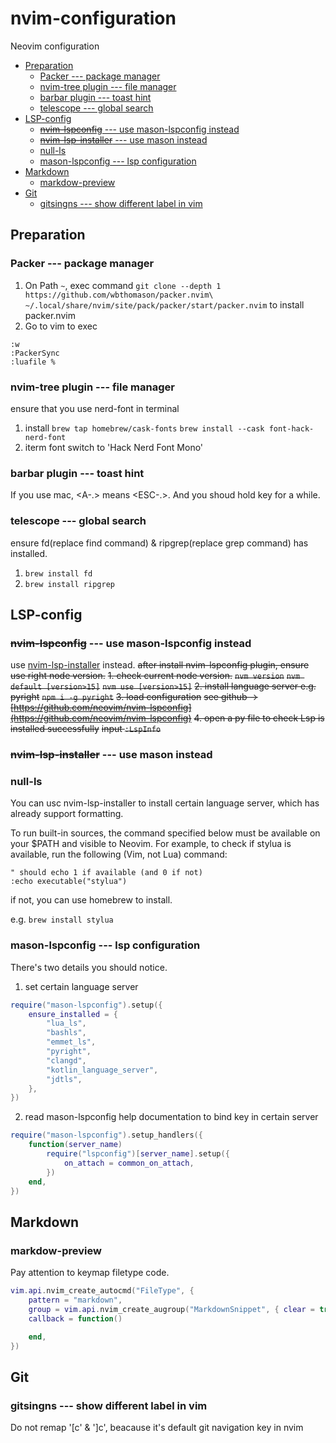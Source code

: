 # nvim-configuration

Neovim configuration

<!-- vim-markdown-toc Marked -->

- [Preparation](#preparation)
  - [Packer --- package manager](#packer-----package-manager)
  - [nvim-tree plugin --- file manager](#nvim-tree-plugin-----file-manager)
  - [barbar plugin --- toast hint](#barbar-plugin-----toast-hint)
  - [telescope --- global search](#telescope-----global-search)
- [LSP-config](#lsp-config)
  - [~~nvim-lspconfig~~ --- use mason-lspconfig instead](#~~nvim-lspconfig~~-----use-mason-lspconfig-instead)
  - [~~nvim-lsp-installer~~ --- use mason instead](#~~nvim-lsp-installer~~-----use-mason-instead)
  - [null-ls](#null-ls)
  - [mason-lspconfig --- lsp configuration](#mason-lspconfig-----lsp-configuration)
- [Markdown](#markdown)
  - [markdow-preview](#markdow-preview)
- [Git](#git)
  - [gitsingns --- show different label in vim](#gitsingns-----show-different-label-in-vim)

<!-- vim-markdown-toc -->

## Preparation

### Packer --- package manager

1. On Path `~`, exec command `git clone --depth 1 https://github.com/wbthomason/packer.nvim\
~/.local/share/nvim/site/pack/packer/start/packer.nvim` to install packer.nvim
2. Go to vim to exec

```shell
:w
:PackerSync
:luafile %
```

### nvim-tree plugin --- file manager

ensure that you use nerd-font in terminal

1. install
   `brew tap homebrew/cask-fonts`
   `brew install --cask font-hack-nerd-font`
2. iterm font
   switch to 'Hack Nerd Font Mono'

### barbar plugin --- toast hint

If you use mac, <A-.> means <ESC-.>.
And you shoud hold <ESC> key for a while.

### telescope --- global search

ensure fd(replace find command) & ripgrep(replace grep command) has installed.

1. `brew install fd`
2. `brew install ripgrep`

## LSP-config

### ~~nvim-lspconfig~~ --- use mason-lspconfig instead

use [nvim-lsp-installer](#nvim-lsp-installer) instead.
~~after install nvim-lspconfig plugin, ensure use right node version.~~
~~1. check current node version.~~
~~`nvm version`~~
~~`nvm default [version>15]`~~
~~`nvm use [version>15]`~~
~~2. install language server e.g. pyright~~
~~`npm i -g pyright`~~
~~3. load configuration~~
~~see github -> [https://github.com/neovim/nvim-lspconfig](https://github.com/neovim/nvim-lspconfig)~~
~~4. open a py file to check Lsp is installed successfully~~
~~input `:LspInfo`~~

### ~~nvim-lsp-installer~~ --- use mason instead

### null-ls

You can usc nvim-lsp-installer to install certain language server, which has already support formatting.

To run built-in sources, the command specified below must be available on your $PATH and visible to Neovim. For example, to check if stylua is available, run the following (Vim, not Lua) command:

```vimrc
" should echo 1 if available (and 0 if not)
:echo executable("stylua")
```

if not, you can use homebrew to install.

e.g.
`brew install stylua`

### mason-lspconfig --- lsp configuration

There's two details you should notice.

1. set certain language server

```lua
require("mason-lspconfig").setup({
    ensure_installed = {
        "lua_ls",
        "bashls",
        "emmet_ls",
        "pyright",
        "clangd",
        "kotlin_language_server",
        "jdtls",
    },
})
```

2. read mason-lspconfig help documentation to bind key in certain server

```lua
require("mason-lspconfig").setup_handlers({
    function(server_name)
        require("lspconfig")[server_name].setup({
            on_attach = common_on_attach,
        })
    end,
})
```

## Markdown

### markdow-preview

Pay attention to keymap filetype code.

```lua
vim.api.nvim_create_autocmd("FileType", {
	pattern = "markdown",
	group = vim.api.nvim_create_augroup("MarkdownSnippet", { clear = true }),
	callback = function()

	end,
})
```

## Git

### gitsingns --- show different label in vim

Do not remap '[c' & ']c', beacause it's default git navigation key in nvim
